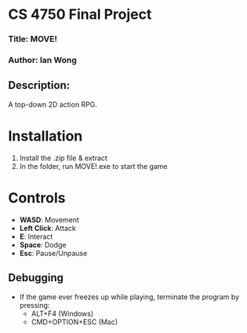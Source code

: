 # CS 4750 Final Project
### Title: MOVE!
### Author: Ian Wong

## Description:
A top-down 2D action RPG.

# Installation
1. Install the .zip file & extract
2. In the folder, run MOVE!.exe to start the game

# Controls
- **WASD**: Movement
- **Left Click**: Attack
- **E**: Interact
- **Space**: Dodge
- **Esc**: Pause/Unpause

## Debugging
- If the game ever freezes up while playing, terminate the program by pressing:
  - ALT+F4 (Windows)
  - CMD+OPTION+ESC (Mac)
